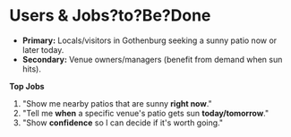 # Users & Jobs?to?Be?Done
- **Primary:** Locals/visitors in Gothenburg seeking a sunny patio now or later today.
- **Secondary:** Venue owners/managers (benefit from demand when sun hits).

**Top Jobs**
1) "Show me nearby patios that are sunny **right now**."
2) "Tell me **when** a specific venue's patio gets sun **today/tomorrow**."
3) "Show **confidence** so I can decide if it's worth going."